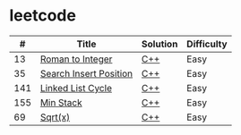 # leetcode


| # | Title | Solution | Difficulty |
|---| ----- | -------- | ---------- |
|13|[Roman to Integer](https://leetcode.com/problems/total-hamming-distance/) | [C++](./13_Roman_to_Integer/13_Roman_to_Integer/13_Roman_to_Integer.cpp)|Easy|
|35|[Search Insert Position](https://leetcode.com/problems/total-hamming-distance/) | [C++](./35_Search_Insert_Position/35_Search_Insert_Position/35_Search_Insert_Position.cpp)|Easy|
|141|[Linked List Cycle](https://leetcode.com/problems/total-hamming-distance/) | [C++](./141_Linked_List_Cycle/141_Linked_List_Cycle/141_Linked_List_Cycle.cpp)|Easy|
|155|[Min Stack](https://leetcode.com/problems/total-hamming-distance/) | [C++](./155_Min_Stack/155_Min_Stack/155_Min_Stack.cpp)|Easy|
|69|[Sqrt(x)](https://leetcode.com/problems/total-hamming-distance/) | [C++](./69_Sqrt(x)/69_Sqrt(x)/69_Sqrt(x).cpp)|Easy|